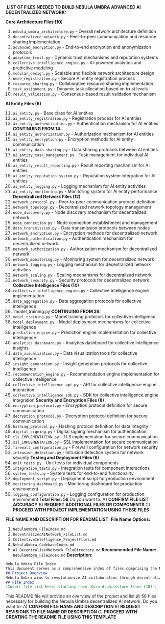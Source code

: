 .**LIST OF FILES NEEDED TO BUILD NEBULA UMBRA ADVANCED AI DECENTRALIZED NETWORK:**

**Core Architecture Files (10)**

1. `nebula_umbra_architecture.py` - Overall network architecture definition
2. `decentralized_network.py` - Peer-to-peer communication and resource sharing implementation
3. `advanced_encryption.py` - End-to-end encryption and anonymization protocols
4. `adaptive_trust.py` - Dynamic trust mechanisms and reputation systems
5. `collective_intelligence_engine.py` - AI-powered analytics and predictive modeling
6. `modular_design.py` - Scalable and flexible network architecture design
7. `node_registration.py` - Secure AI entity registration process
8. `resource_sharing.py` - Collaborative resource sharing implementation
9. `task_assignment.py` - Dynamic task allocation based on trust levels
10. `result_validation.py` - Consensus-based result validation mechanism

**AI Entity Files (8)**

11. `ai_entity.py` - Base class for AI entities
12. `ai_entity_registration.py` - Registration process for AI entities
13. `ai_entity_authentication.py` - Authentication mechanism for AI entities
**CONTINUING FROM 14:**
14. `ai_entity_authorization.py` - Authorization mechanism for AI entities
15. `ai_entity_encryption.py` - Encryption methods for AI entity communication
16. `ai_entity_data-sharing.py` - Data sharing protocols between AI entities
17. `ai_entity_task_management.py` - Task management for individual AI entities
18. `ai_entity_result_reporting.py` - Result reporting mechanism for AI entities
19. `ai_entity_reputation_system.py` - Reputation system integration for AI entities
20. `ai_entity_logging.py` - Logging mechanism for AI entity activities
21. `ai_entity_monitoring.py` - Monitoring system for AI entity performance
**Decentralized Network Files (12)**
22. `network_protocol.py` - Peer-to-peer communication protocol definition
23. `network_topology.py` - Decentralized network topology management
24. `node_discovery.py` - Node discovery mechanism for decentralized network
25. `node_connection.py` - Node connection establishment and management
26. `data_transmission.py` - Data transmission protocols between nodes
27. `network_encryption.py` - Encryption methods for decentralized network
28. `network_authentication.py` - Authentication mechanism for decentralized network
29. `network_authorization.py` - Authorization mechanism for decentralized network
30. `network_monitoring.py` - Monitoring system for decentralized network
31. `network_logging.py` - Logging mechanism for decentralized network activities
32. `network_scaling.py` - Scaling mechanisms for decentralized network
33. `network_security.py` - Security protocols for decentralized network
**Collective Intelligence Files (10)**
34. `collective_intelligence_engine.py` - Collective intelligence engine implementation
35. `data_aggregation.py` - Data aggregation protocols for collective intelligence
36. `model_training.py
**CONTINUING FROM 36:**
36. `model_training.py` - Model training protocols for collective intelligence
37. `model_deployment.py` - Model deployment mechanisms for collective intelligence
38. `prediction_engine.py` - Prediction engine implementation for collective intelligence
39. `analytics_dashboard.py` - Analytics dashboard for collective intelligence insights
40. `data_visualization.py` - Data visualization tools for collective intelligence
41. `insight_generation.py` - Insight generation protocols for collective intelligence
42. `recommendation_engine.py` - Recommendation engine implementation for collective intelligence
43. `collective_intelligence_api.py` - API for collective intelligence engine interaction
44. `collective_intelligence_sdk.py` - SDK for collective intelligence engine integration
**Security and Encryption Files (8)**
45. `encryption_protocol.py` - Encryption protocol definition for secure communication
46. `decryption_protocol.py` - Decryption protocol definition for secure communication
47. `hashing_protocol.py` - Hashing protocol definition for data integrity
48. `digital_signing.py` - Digital signing mechanism for authentication
49. `tls_IMPLEMENTATION.py` - TLS implementation for secure communication
50. `ssl_IMPLEMENTATION.py` - SSL implementation for secure communication
51. `firewall_configuration.py` - Firewall configuration for network security
52. `intrusion_detection.py` - Intrusion detection system for network security
**Testing and Deployment Files (6)**
53. `unit_tests.py` - Unit tests for individual components
54. `integration_tests.py` - Integration tests for component interactions
55. `system_tests.py` - System tests for end-to-end functionality
56. `deployment_script.py` - Deployment script for production environment
57. `monitoring_dashboard.py` - Monitoring dashboard for production environment
58. `logging_configuration.py` - Logging configuration for production environment
**Total Files: 58**
Do you want to:
A) **CONFIRM FILE LIST ACCURACY**
B) **REQUEST ADDITIONAL FILES OR COMPONENTS**
C) **PROCEED WITH PROJECT IMPLEMENTATION USING THESE FILES**

**FILE NAME AND DESCRIPTION FOR README LIST:**
**File Name Options:**
1. `NebulaUmbra_FileIndex.md`
2. `DecentralizedAINetwork_FileList.md`
3. `CollectiveIntelligence_ProjectFiles.md`
4. `NebulaUmbra_CodebaseIndex.md`
5. `AI_DecentralizedNetwork_FileDirectory.md`
**Recommended File Name:**
`NebulaUmbra_FileIndex.md`
**Description:**
```markdown
Nebula Umbra File Index
This document serves as a comprehensive index of files comprising the Nebula Umbra decentralized AI network project. It includes architecture designs, AI entity implementations, decentralized network protocols, collective intelligence engines, security measures, and testing/deployment scripts.
## Project Overview
Nebula Umbra aims to revolutionize AI collaboration through decentralized networks and collective intelligence.
## File Index
[Insert file list here, starting from `Core Architecture Files (10)`]
```
This README file will provide an overview of the project and list all 58 files necessary for building the Nebula Umbra decentralized AI network.
Do you want to:
A) **CONFIRM FILE NAME AND DESCRIPTION**
B) **REQUEST REVISIONS TO FILE NAME OR DESCRIPTION**
C) **PROCEED WITH CREATING THE README FILE USING THIS TEMPLATE**
